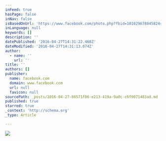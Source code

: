 ```yaml
---
inFeed: true
hasPage: false
inNav: false
isBasedOnUrl: 'https://www.facebook.com/photo.php?fbid=10102967884582449&set=a.10101915585583079.1073741827.14829176&type=3&theater'
inLanguage: null
keywords: []
description: ''
datePublished: '2016-04-27T14:31:22.468Z'
dateModified: '2016-04-27T14:31:13.074Z'
author:
  - name: ''
    url: ''
title: ''
authors: []
publisher:
  name: facebook.com
  domain: www.facebook.com
  url: null
  favicon: null
sourcePath: _posts/2016-04-27-86571f06-e213-419a-9a0c-c6f9071483ad.md
published: true
starred: true
_context: 'http://schema.org'
_type: Article

---
```

![](https://s3-us-west-2.amazonaws.com/the-grid-img/p/18c49d6eb5af1c4a7d93ccadc5a7d345d82c046d.jpg)